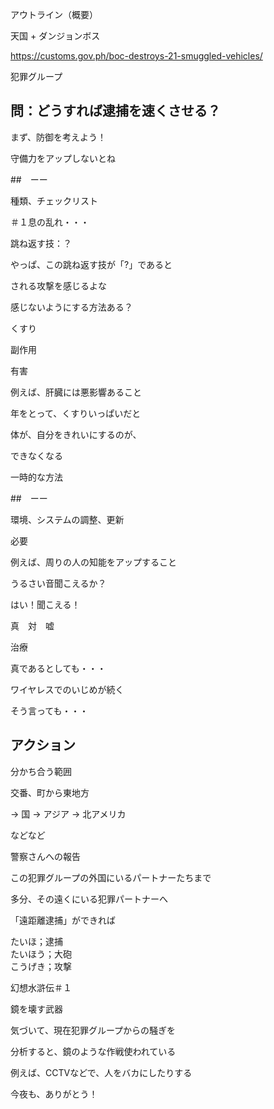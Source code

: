 アウトライン（概要）

天国 + ダンジョンボス

https://customs.gov.ph/boc-destroys-21-smuggled-vehicles/

犯罪グループ

## 問：どうすれば逮捕を速くさせる？

まず、防御を考えよう！

守備力をアップしないとね

##　ーー

種類、チェックリスト

＃１息の乱れ・・・

跳ね返す技：？

やっぱ、この跳ね返す技が「?」であると

される攻撃を感じるよな

感じないようにする方法ある？

くすり

副作用

有害

例えば、肝臓には悪影響あること

年をとって、くすりいっぱいだと

体が、自分をきれいにするのが、

できなくなる

一時的な方法

##　ーー

環境、システムの調整、更新

必要

例えば、周りの人の知能をアップすること

うるさい音聞こえるか？

はい！聞こえる！

真　対　嘘

治療

真であるとしても・・・

ワイヤレスでのいじめが続く

そう言っても・・・

## アクション

分かち合う範囲

交番、町から東地方

-> 国 -> アジア -> 北アメリカ

などなど

警察さんへの報告

この犯罪グループの外国にいるパートナーたちまで

多分、その遠くにいる犯罪パートナーへ

「遠距離逮捕」ができれば

たいほ；逮捕<br/>
たいほう；大砲<br/>
こうげき；攻撃

幻想水滸伝＃１

鏡を壊す武器

気づいて、現在犯罪グループからの騒ぎを

分析すると、鏡のような作戦使われている

例えば、CCTVなどで、人をバカにしたりする

今夜も、ありがとう！
